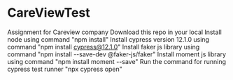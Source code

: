 # CareViewTest
Assignment for Careview company 
Download this repo in your local
Install node using command "npm install"
Install cypress version 12.1.0 using command "npm install cypress@12.1.0"
Install faker js library using command "npm install --save-dev @faker-js/faker"
Install moment js library using command "npm install moment --save"
Run the command for running cypress test runner "npx cypress open"

